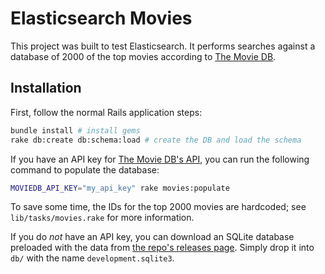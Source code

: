 Elasticsearch Movies
====================

This project was built to test Elasticsearch. It performs searches against a database of 2000 of the top movies according to [The Movie DB](themoviedb.org).

Installation
------------

First, follow the normal Rails application steps:

```bash
bundle install # install gems
rake db:create db:schema:load # create the DB and load the schema
```

If you have an API key for [The Movie DB's API](http://www.themoviedb.org/documentation/api), you can run the following command to populate the database:

```bash
MOVIEDB_API_KEY="my_api_key" rake movies:populate
```

To save some time, the IDs for the top 2000 movies are hardcoded; see `lib/tasks/movies.rake` for more information.

If you do *not* have an API key, you can download an SQLite database preloaded with the data from [the repo's releases page](https://github.com/BinaryMuse/elastic-movies/releases). Simply drop it into `db/` with the name `development.sqlite3`.
